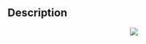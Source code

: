 ## Description

<div><center> <img class="tex-graphics" src="file://HgipCuTc.png" style="max-width: 100.0%;max-height: 100.0%;"> </center></div>
